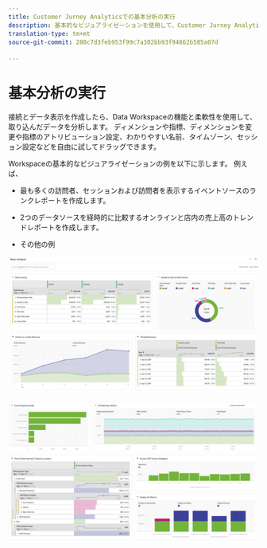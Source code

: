 ```yaml
---
title: Customer Jurney Analyticsでの基本分析の実行
description: 基本的なビジュアライゼーションを使用して、Customer Jurney Analyticsのデータを分析する方法を説明します。
translation-type: tm+mt
source-git-commit: 280c7d3feb953f99c7a302bb93f94662b585a07d

---
```



# 基本分析の実行

接続とデータ表示を作成したら、Data Workspaceの機能と柔軟性を使用して、取り込んだデータを分析します。 ディメンションや指標、ディメンションを変更や指標のアトリビューション設定、わかりやすい名前、タイムゾーン、セッション設定などを自由に試してドラッグできます。

Workspaceの基本的なビジュアライゼーションの例を以下に示します。 例えば、

* 最も多くの訪問者、セッションおよび訪問者を表示するイベントソースのランクレポートを作成します。

* 2つのデータソースを経時的に比較するオンラインと店内の売上高のトレンドレポートを作成します。

* その他の例

![](assets/cja-basic-analysis.png)

![](assets/cja-basic-analysis2.png)

